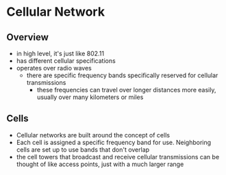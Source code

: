 # Cellular Network


## Overview
* in high level, it's just like 802.11
* has different cellular specifications
* operates over radio waves
  * there are specific frequency bands specifically reserved for cellular transmissions
    * these frequencies can travel over longer distances more easily, usually over many kilometers or miles


## Cells
* Cellular networks are built around the concept of cells
* Each cell is assigned a specific frequency band for use. Neighboring cells are set up to use bands that don't overlap
* the cell towers that broadcast and receive cellular transmissions can be thought of like access points, just with a much larger range

